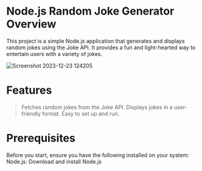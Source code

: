 

Node.js Random Joke Generator
Overview
==========
This project is a simple Node.js application that generates and displays random jokes using the Joke API.
It provides a fun and light-hearted way to entertain users with a variety of jokes.

![Screenshot 2023-12-23 124205](https://github.com/Chirag-Gangal/RandomJokeGenerator/assets/57703743/d92502f8-fb8a-4d37-8a1f-b7aafbca7c31)

Features
=========
> Fetches random jokes from the Joke API.
> Displays jokes in a user-friendly format.
> Easy to set up and run.
> 
Prerequisites
===============
Before you start, ensure you have the following installed on your system:
Node.js: Download and install Node.js
